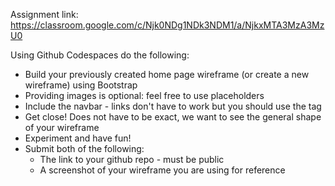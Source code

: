Assignment link: https://classroom.google.com/c/Njk0NDg1NDk3NDM1/a/NjkxMTA3MzA3MzU0

Using Github Codespaces do the following:
- Build your previously created home page wireframe (or create a new wireframe) using Bootstrap 
- Providing images is optional: feel free to use placeholders
- Include the navbar - links don't have to work  but you should use the <a> tag
- Get close! Does not have to be exact, we want to see the general shape of your wireframe
- Experiment and have fun!
- Submit both of the following:
  - The link to your github repo - must be public
  - A screenshot of your wireframe you are using for reference
